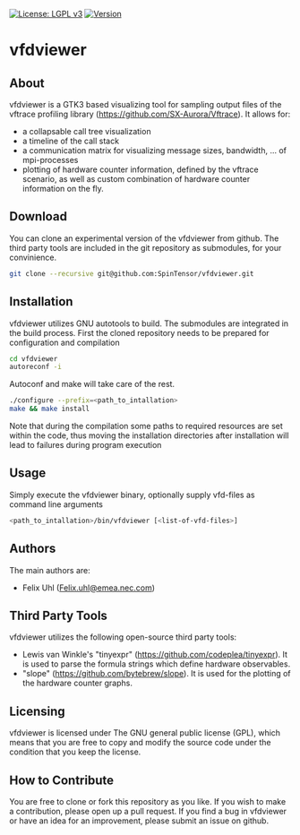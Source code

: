 [![License: LGPL v3](https://img.shields.io/badge/License-LGPL%20v3-blue.svg)](http://www.gnu.org/licenses/lgpl-3.0)
[![Version](https://img.shields.io/badge/version-0.0.1-red.svg)](https://github.com/SpinTensor/vfdviewer)

# vfdviewer

## About
vfdviewer is a GTK3 based visualizing tool for sampling output files of the vftrace profiling library (https://github.com/SX-Aurora/Vftrace).
It allows for:
 - a collapsable call tree visualization
 - a timeline of the call stack
 - a communication matrix for visualizing message sizes, bandwidth, ... of mpi-processes
 - plotting of hardware counter information, defined by the vftrace scenario, as well as custom combination of hardware counter information on the fly.

## Download
You can clone an experimental version of the vfdviewer from github.
The third party tools are included in the git repository as submodules, for your convinience.
```bash
git clone --recursive git@github.com:SpinTensor/vfdviewer.git
```

## Installation
vfdviewer utilizes GNU autotools to build. The submodules are integrated in the build process. First the cloned repository needs to be prepared for configuration and compilation
```bash
cd vfdviewer
autoreconf -i
```
Autoconf and make will take care of the rest. 
```bash
./configure --prefix=<path_to_intallation>
make && make install
```
Note that during the compilation some paths to required resources are set within the code, thus moving the installation directories after installation will lead to failures during program execution

## Usage
Simply execute the vfdviewer binary, optionally supply vfd-files as command line arguments
```bash
<path_to_intallation>/bin/vfdviewer [<list-of-vfd-files>]
```

## Authors
The main authors are:
 - Felix Uhl (Felix.uhl@emea.nec.com)

## Third Party Tools
vfdviewer utilizes the following open-source third party tools:
 - Lewis van Winkle's "tinyexpr" (https://github.com/codeplea/tinyexpr). It is used to parse the formula strings which define hardware observables.
 - "slope" (https://github.com/bytebrew/slope). It is used for the plotting of the hardware counter graphs.

## Licensing
vfdviewer is licensed under The GNU general public license (GPL), which means that you are free to copy and modify the source code under the condition that you keep the license.

## How to Contribute
You are free to clone or fork this repository as you like. If you wish to make a contribution, please open up a pull request. If you find a bug in vfdviewer or have an idea for an improvement, please submit an issue on github.
